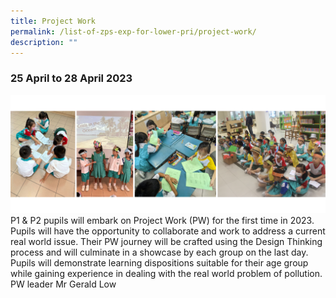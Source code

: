 ```yaml
---
title: Project Work
permalink: /list-of-zps-exp-for-lower-pri/project-work/
description: ""
---
```

### **25 April to 28 April 2023**
![](/images/Lower%20Primary%20Experience/p1%20p2%20project%20work.png)<br>P1 &amp; P2 pupils will embark on Project Work (PW) for the first time in 2023. Pupils will have the opportunity to collaborate and work to address a current real world issue. Their PW journey will be crafted using the Design Thinking process and will culminate in a showcase by each group on the last day. Pupils will demonstrate learning dispositions suitable for their age group while gaining experience in dealing with the real world problem of pollution.<br>PW leader Mr Gerald Low
